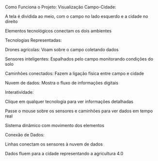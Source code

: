 Como Funciona o Projeto:
Visualização Campo-Cidade:

A tela é dividida ao meio, com o campo no lado esquerdo e a cidade no direito

Elementos tecnológicos conectam os dois ambientes

Tecnologias Representadas:

Drones agrícolas: Voam sobre o campo coletando dados

Sensores inteligentes: Espalhados pelo campo monitorando condições do solo

Caminhões conectados: Fazem a ligação física entre campo e cidade

Nuvem de dados: Mostra o fluxo de informações digitais

Interatividade:

Clique em qualquer tecnologia para ver informações detalhadas

Passe o mouse sobre os sensores e caminhões para ver dados em tempo real

Sistema dinâmico com movimento dos elementos

Conexão de Dados:

Linhas conectam os sensores à nuvem de dados

Dados fluem para a cidade representando a agricultura 4.0


